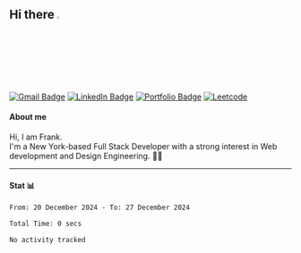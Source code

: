 
<h2> Hi there <a href="https://swh00tw.me/"><img src="https://media.giphy.com/media/hvRJCLFzcasrR4ia7z/giphy.gif" width="3%"></a> </h2>
<!-- Badges: https://dev.to/envoy_/150-badges-for-github-pnk -->

[![Gmail Badge](https://img.shields.io/badge/Gmail-D14836?style=for-the-badge&logo=gmail&logoColor=white&link=mailto:a6140000@gmail.com)](mailto:a6140000@gmail.com)
[![LinkedIn Badge](https://img.shields.io/badge/LinkedIn-0077B5?style=for-the-badge&logo=linkedin&logoColor=white&link=https://www.linkedin.com/in/%E6%9B%B8%E7%B6%AD-%E8%A8%B1-109621210/)](https://www.linkedin.com/in/%E6%9B%B8%E7%B6%AD-%E8%A8%B1-109621210/)
[![Portfolio Badge](https://img.shields.io/badge/website-808080?style=for-the-badge&logo=About.me&logoColor=white&link=https://swh00tw.me)](https://swh00tw.vercel.app)
[![Leetcode](https://img.shields.io/badge/-LeetCode-FFA116?style=for-the-badge&logo=LeetCode&logoColor=black&link=https://leetcode.com/swh00tw/)](https://leetcode.com/swh00tw/)
<!-- <img align='right' src='https://user-images.githubusercontent.com/5713670/87202985-820dcb80-c2b6-11ea-9f56-7ec461c497c3.gif' width='350'> -->

<h4>About me </h4>
<p fontSize="12px">Hi, I am Frank. <br/>I'm a New York-based Full Stack Developer with a strong interest in Web development and Design Engineering. 👨‍💻<br/> </p><!-- 
 <p>Currently, I am studying at <a href="https://tech.cornell.edu/">Cornell Tech</a> @ NYC and actively seeking an SWE internship or full-time opportunity @ US.<br/> Hit me up if you are interested in my work!  </p> -->

<!-- ![swh00tw's github stats](https://github-readme-stats.vercel.app/api?username=swh00tw&hide=["issues"]&show_icons=true) -->
<!-- [![GitHub Streak](http://github-readme-streak-stats.herokuapp.com?user=swh00tw)](https://github.com/swh00tw) -->

---
<!-- <h4>Stack 🧪</h4> -->
<!-- icon: https://github.com/tandpfun/skill-icons#readme -->

<!--  <h5>⚡ Web dev </h5> 

[![My Skills](https://skillicons.dev/icons?i=graphql,tailwind,react,svelte,supabase,gatsby,next,nodejs,express,redux,postgres,mongodb,flask,prisma,apollo,materialui&perline=10)](https://skillicons.dev)

<h5>⚡ Languages </h5> 

[![My Skills](https://skillicons.dev/icons?i=html,css,js,ts,cpp,cs,python,rust,go&perline=10)](https://skillicons.dev)

<h5>⚡ Others </h5> 

[![My Skills](https://skillicons.dev/icons?i=unity,git,github,githubactions,figma,vim,neovim,docker,azure,vercel,aws,heroku,latex,md&perline=10)](https://skillicons.dev)
---
-->

<h4>Stat 📊</h4>
<!--START_SECTION:waka-->

```txt
From: 20 December 2024 - To: 27 December 2024

Total Time: 0 secs

No activity tracked
```

<!--END_SECTION:waka-->

<!--
**swh00tw/swh00tw** is a ✨ _special_ ✨ repository because its `README.md` (this file) appears on your GitHub profile.

Here are some ideas to get you started:

- 🔭 I’m currently working on ...
- 🌱 I’m currently learning ...
- 👯 I’m looking to collaborate on ...
- 🤔 I’m looking for help with ...
- 💬 Ask me about ...
- 📫 How to reach me: ...
- 😄 Pronouns: ...
- ⚡ Fun fact: ...
-->

